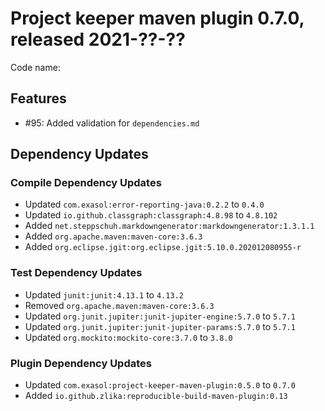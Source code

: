 # Project keeper maven plugin 0.7.0, released 2021-??-??

Code name:

## Features

* #95: Added validation for `dependencies.md`

## Dependency Updates

### Compile Dependency Updates

* Updated `com.exasol:error-reporting-java:0.2.2` to `0.4.0`
* Updated `io.github.classgraph:classgraph:4.8.98` to `4.8.102`
* Added `net.steppschuh.markdowngenerator:markdowngenerator:1.3.1.1`
* Added `org.apache.maven:maven-core:3.6.3`
* Added `org.eclipse.jgit:org.eclipse.jgit:5.10.0.202012080955-r`

### Test Dependency Updates

* Updated `junit:junit:4.13.1` to `4.13.2`
* Removed `org.apache.maven:maven-core:3.6.3`
* Updated `org.junit.jupiter:junit-jupiter-engine:5.7.0` to `5.7.1`
* Updated `org.junit.jupiter:junit-jupiter-params:5.7.0` to `5.7.1`
* Updated `org.mockito:mockito-core:3.7.0` to `3.8.0`

### Plugin Dependency Updates

* Updated `com.exasol:project-keeper-maven-plugin:0.5.0` to `0.7.0`
* Added `io.github.zlika:reproducible-build-maven-plugin:0.13`
